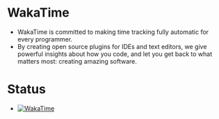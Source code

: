 # WakaTime
- WakaTime is committed to making time tracking fully automatic for every programmer. 
- By creating open source plugins for IDEs and text editors, we give powerful insights about how you code, and let you get back to what matters most: creating amazing software. 

# Status
- [![WakaTime](https://github.com/iamalexblue/waka-box/actions/workflows/schedule.yml/badge.svg)](https://github.com/iamalexblue/waka-box/actions/workflows/schedule.yml)
